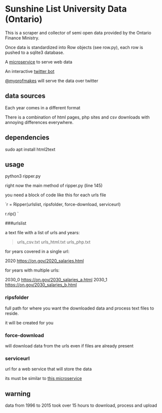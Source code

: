 # Sunshine List University Data (Ontario)

This is a scraper and collector of semi open data provided by the Ontario Finance Ministry.

Once data is standardized into Row objects (see row.py), each row is pushed to a sqlite3 database.

A [microservice](https://github.com/openciti/sunshinemicroservice) to serve web data

An interactive [twitter bot](https://github.com/openciti/sunshinelistbot)

[@myprofmakes](https://twitter.com/MyProfMakes) will serve the data over twitter

## data sources

Each year comes in a different format

There is a combination of html pages, php sites and csv downloads with annoying differences everywhere.

## dependencies

sudo apt install html2text

## usage

python3 ripper.py

right now the main method of ripper.py (line 145)

you need a block of code like this for each urls file

`r = Ripper(urlslist, ripsfolder, force-download, serviceurl)

r.rip()
`

###urlslist

a text file with a list of urls and years:

>urls_csv.txt
>urls_html.txt
>urls_php.txt

for years covered in a single url:

2020 https://on.gov/2020_salaries.html

for years with multiple urls:

2030_0 https://on.gov/2030_salaries_a.html
2030_1 https://on.gov/2030_salaries_b.html


### ripsfolder

full path for where you want the downloaded data and process text files to reside.

it will be created for you

### force-download

will download data from the urls even if files are already present

### serviceurl

url for a web service that will store the data

its must be similar to [this microservice](https://github.com/openciti/sunshinemicroservice)

## warning

data from 1996 to 2015 took over 15 hours to download, process and upload
